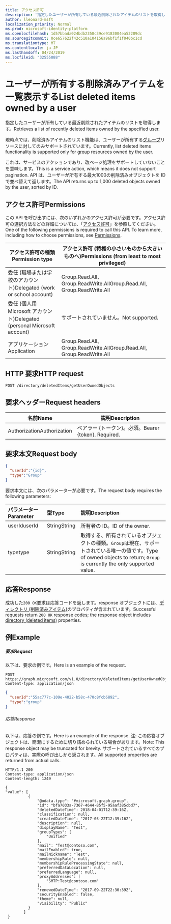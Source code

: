 ```yaml
---
title: アクセス許可
description: '指定したユーザーが所有している最近削除されたアイテムのリストを取得します。  '
author: lleonard-msft
localization_priority: Normal
ms.prod: microsoft-identity-platform
ms.openlocfilehash: 1d57bbada024bdb2358c39ce9183004ea53289dc
ms.sourcegitcommit: 0ce657622f42c510a104156a96bf1f1f040bc1cd
ms.translationtype: MT
ms.contentlocale: ja-JP
ms.lasthandoff: 04/24/2019
ms.locfileid: "32555088"
---
```

# <a name="list-deleted-items-owned-by-a-user"></a><span data-ttu-id="77493-103">**ユーザーが所有する削除済みアイテムを一覧表示する**</span><span class="sxs-lookup"><span data-stu-id="77493-103">**List deleted items owned by a user**</span></span>

<span data-ttu-id="77493-104">指定したユーザーが所有している最近削除されたアイテムのリストを取得します。</span><span class="sxs-lookup"><span data-stu-id="77493-104">Retrieves a list of recently deleted items owned by the specified user.</span></span>  

<span data-ttu-id="77493-105">現時点では、削除済みアイテムのリスト機能は、ユーザーが所有する[グループ](../resources/group.md)リソースに対してのみサポートされています。</span><span class="sxs-lookup"><span data-stu-id="77493-105">Currently, list deleted items functionality is supported only for [group](../resources/group.md) resources owned by the user.</span></span>

<span data-ttu-id="77493-106">これは、サービスのアクションであり、改ページ処理をサポートしていないことを意味します。</span><span class="sxs-lookup"><span data-stu-id="77493-106">This is a service action, which means it does not support pagination.</span></span>  <span data-ttu-id="77493-107">API は、ユーザーが所有する最大1000の削除済みオブジェクトを ID で並べ替えて返します。</span><span class="sxs-lookup"><span data-stu-id="77493-107">The API returns up to 1,000 deleted objects owned by the user, sorted by ID.</span></span>

## <a name="permissions"></a><span data-ttu-id="77493-108">アクセス許可</span><span class="sxs-lookup"><span data-stu-id="77493-108">Permissions</span></span>

<span data-ttu-id="77493-p102">この API を呼び出すには、次のいずれかのアクセス許可が必要です。アクセス許可の選択方法などの詳細については、「[アクセス許可](https://developer.microsoft.com/graph/docs/concepts/permissions_reference)」を参照してください。</span><span class="sxs-lookup"><span data-stu-id="77493-p102">One of the following permissions is required to call this API. To learn more, including how to choose permissions, see [Permissions](https://developer.microsoft.com/graph/docs/concepts/permissions_reference).</span></span>

| <span data-ttu-id="77493-111">アクセス許可の種類</span><span class="sxs-lookup"><span data-stu-id="77493-111">Permission type</span></span> | <span data-ttu-id="77493-112">アクセス許可 (特権の小さいものから大きいものへ)</span><span class="sxs-lookup"><span data-stu-id="77493-112">Permissions (from least to most privileged)</span></span> |
| --- | --- |
| <span data-ttu-id="77493-113">委任 (職場または学校のアカウント)</span><span class="sxs-lookup"><span data-stu-id="77493-113">Delegated (work or school account)</span></span> | <span data-ttu-id="77493-114">Group.Read.All、Group.ReadWrite.All</span><span class="sxs-lookup"><span data-stu-id="77493-114">Group.Read.All, Group.ReadWrite.All</span></span> |
| <span data-ttu-id="77493-115">委任 (個人用 Microsoft アカウント)</span><span class="sxs-lookup"><span data-stu-id="77493-115">Delegated (personal Microsoft account)</span></span> |  <span data-ttu-id="77493-116">サポートされていません。</span><span class="sxs-lookup"><span data-stu-id="77493-116">Not supported.</span></span> |
| <span data-ttu-id="77493-117">アプリケーション</span><span class="sxs-lookup"><span data-stu-id="77493-117">Application</span></span> | <span data-ttu-id="77493-118">Group.Read.All、Group.ReadWrite.All</span><span class="sxs-lookup"><span data-stu-id="77493-118">Group.Read.All, Group.ReadWrite.All</span></span>  |

## <a name="http-request"></a><span data-ttu-id="77493-119">HTTP 要求</span><span class="sxs-lookup"><span data-stu-id="77493-119">HTTP request</span></span>

``` http
POST /directory/deletedItems/getUserOwnedObjects
```

## <a name="request-headers"></a><span data-ttu-id="77493-120">要求ヘッダー</span><span class="sxs-lookup"><span data-stu-id="77493-120">Request headers</span></span>

| <span data-ttu-id="77493-121">名前</span><span class="sxs-lookup"><span data-stu-id="77493-121">Name</span></span>          | <span data-ttu-id="77493-122">説明</span><span class="sxs-lookup"><span data-stu-id="77493-122">Description</span></span>               |
| ------------- | ------------------------- |
| <span data-ttu-id="77493-123">Authorization</span><span class="sxs-lookup"><span data-stu-id="77493-123">Authorization</span></span> | <span data-ttu-id="77493-p103">ベアラー {トークン}。必須。</span><span class="sxs-lookup"><span data-stu-id="77493-p103">Bearer {token}. Required.</span></span> |

## <a name="request-body"></a><span data-ttu-id="77493-126">要求本文</span><span class="sxs-lookup"><span data-stu-id="77493-126">Request body</span></span>

```json
{
  "userId":"{id}",
  "type":"Group"
}
```

<span data-ttu-id="77493-127">要求本文には、次のパラメーターが必要です。</span><span class="sxs-lookup"><span data-stu-id="77493-127">The request body requires the following parameters:</span></span>

| <span data-ttu-id="77493-128">パラメーター</span><span class="sxs-lookup"><span data-stu-id="77493-128">Parameter</span></span>    | <span data-ttu-id="77493-129">型</span><span class="sxs-lookup"><span data-stu-id="77493-129">Type</span></span> |<span data-ttu-id="77493-130">説明</span><span class="sxs-lookup"><span data-stu-id="77493-130">Description</span></span>|
|:---------------|:--------|:----------|
|<span data-ttu-id="77493-131">userId</span><span class="sxs-lookup"><span data-stu-id="77493-131">userId</span></span>|<span data-ttu-id="77493-132">String</span><span class="sxs-lookup"><span data-stu-id="77493-132">String</span></span>|<span data-ttu-id="77493-133">所有者の ID。</span><span class="sxs-lookup"><span data-stu-id="77493-133">ID of the owner.</span></span>|
|<span data-ttu-id="77493-134">type</span><span class="sxs-lookup"><span data-stu-id="77493-134">type</span></span>|<span data-ttu-id="77493-135">String</span><span class="sxs-lookup"><span data-stu-id="77493-135">String</span></span>|<span data-ttu-id="77493-136">取得する、所有されているオブジェクトの種類。`Group`は現在、サポートされている唯一の値です。</span><span class="sxs-lookup"><span data-stu-id="77493-136">Type of owned objects to return; `Group` is currently the only supported value.</span></span>|


## <a name="response"></a><span data-ttu-id="77493-137">応答</span><span class="sxs-lookup"><span data-stu-id="77493-137">Response</span></span>

<span data-ttu-id="77493-138">成功した`200 OK`要求は応答コードを返します。response オブジェクトには、[ディレクトリ (削除済みアイテム)](../resources/directory.md)のプロパティが含まれています。</span><span class="sxs-lookup"><span data-stu-id="77493-138">Successful requests return `200 OK` response codes; the response object includes [directory (deleted items)](../resources/directory.md) properties.</span></span>

## <a name="example"></a><span data-ttu-id="77493-139">例</span><span class="sxs-lookup"><span data-stu-id="77493-139">Example</span></span>

##### <a name="request"></a><span data-ttu-id="77493-140">要求</span><span class="sxs-lookup"><span data-stu-id="77493-140">Request</span></span>

<span data-ttu-id="77493-141">以下は、要求の例です。</span><span class="sxs-lookup"><span data-stu-id="77493-141">Here is an example of the request.</span></span>

``` http
POST https://graph.microsoft.com/v1.0/directory/deletedItems/getUserOwnedObjects
Content-type: application/json
```

``` json
{
  "userId":"55ac777c-109e-4022-b58c-470c8fcb6892",
  "type":"group"
}
```

###### <a name="response"></a><span data-ttu-id="77493-142">応答</span><span class="sxs-lookup"><span data-stu-id="77493-142">Response</span></span>

<span data-ttu-id="77493-143">以下は、応答の例です。</span><span class="sxs-lookup"><span data-stu-id="77493-143">Here is an example of the response.</span></span> <span data-ttu-id="77493-144">注: この応答オブジェクトは、簡潔にするために切り詰められている場合があります。</span><span class="sxs-lookup"><span data-stu-id="77493-144">Note: This response object may be truncated for brevity.</span></span> <span data-ttu-id="77493-145">サポートされているすべてのプロパティは、実際の呼び出しから返されます。</span><span class="sxs-lookup"><span data-stu-id="77493-145">All supported properties are returned from actual calls.</span></span>

``` http
HTTP/1.1 200
Content-type: application/json
Content-length: 1249

{
"value": [
          {
              "@odata.type": "#microsoft.graph.group",
              "id": "bfa7033a-7367-4644-85f5-95aaf385cbd7",
              "deletedDateTime": 2018-04-01T12:39:16Z,
              "classification": null,
              "createdDateTime": "2017-03-22T12:39:16Z",
              "description": null,
              "displayName": "Test",
              "groupTypes": [
                  "Unified"
              ],
              "mail": "Test@contoso.com",
              "mailEnabled": true,
              "mailNickname": "Test",
              "membershipRule": null,
              "membershipRuleProcessingState": null,
              "preferredDataLocation": null,
              "preferredLanguage": null,
              "proxyAddresses": [
                  "SMTP:Test@contoso.com"
              ],
              "renewedDateTime": "2017-09-22T22:30:39Z",
              "securityEnabled": false,
              "theme": null,
              "visibility": "Public"
          } 
        ]
 }
```


